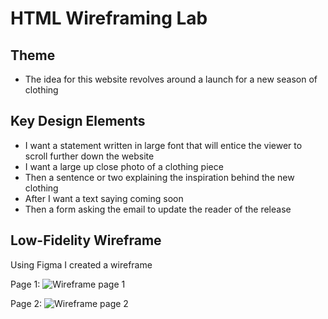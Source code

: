 # HTML Wireframing Lab


## Theme
* The idea for this website revolves around a launch for a new season of clothing

## Key Design Elements
* I want a statement written in large font that will entice the viewer to scroll further down the website
* I want a large up close photo of a clothing piece
* Then a sentence or two explaining the inspiration behind the new clothing
* After I want a text saying coming soon
* Then a form asking the email to update the reader of the release

## Low-Fidelity Wireframe
Using Figma I created a wireframe

Page 1:
![Wireframe page 1](wireframe_pg1)

Page 2:
![Wireframe page 2](wireframe_pg2)
